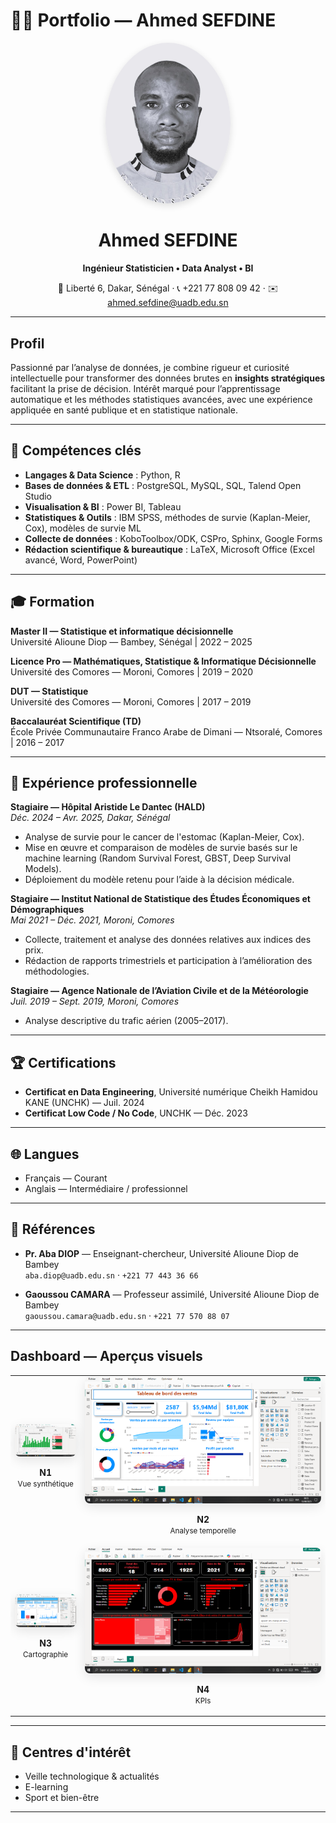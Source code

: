 # 👨‍💻 Portfolio — Ahmed SEFDINE

<p align="center">
  <img src="photo_id.jpeg" alt="Photo de profil — Ahmed Sefdine" width="200" style="border-radius:50%; box-shadow: 0 4px 12px rgba(0,0,0,0.12)"/>
</p>

<h1 align="center">Ahmed SEFDINE</h1>
<p align="center"><strong>Ingénieur Statisticien • Data Analyst • BI</strong></p>

<p align="center">
  <span>📍 Liberté 6, Dakar, Sénégal</span> ·
  <span>📞 +221 77 808 09 42</span> ·
  <span>✉️ <a href="mailto:ahmed.sefdine@uadb.edu.sn">ahmed.sefdine@uadb.edu.sn</a></span>
</p>

---

## Profil
Passionné par l’analyse de données, je combine rigueur et curiosité intellectuelle pour transformer des données brutes en **insights stratégiques** facilitant la prise de décision. Intérêt marqué pour l’apprentissage automatique et les méthodes statistiques avancées, avec une expérience appliquée en santé publique et en statistique nationale.

---

## 🔎 Compétences clés

- **Langages & Data Science** : Python, R  
- **Bases de données & ETL** : PostgreSQL, MySQL, SQL, Talend Open Studio  
- **Visualisation & BI** : Power BI, Tableau  
- **Statistiques & Outils** : IBM SPSS, méthodes de survie (Kaplan-Meier, Cox), modèles de survie ML  
- **Collecte de données** : KoboToolbox/ODK, CSPro, Sphinx, Google Forms  
- **Rédaction scientifique & bureautique** : LaTeX, Microsoft Office (Excel avancé, Word, PowerPoint)  

---

## 🎓 Formation

**Master II — Statistique et informatique décisionnelle**  
Université Alioune Diop — Bambey, Sénégal | 2022 – 2025

**Licence Pro — Mathématiques, Statistique & Informatique Décisionnelle**  
Université des Comores — Moroni, Comores | 2019 – 2020

**DUT — Statistique**  
Université des Comores — Moroni, Comores | 2017 – 2019

**Baccalauréat Scientifique (TD)**  
École Privée Communautaire Franco Arabe de Dimani — Ntsoralé, Comores | 2016 – 2017

---

## 💼 Expérience professionnelle

**Stagiaire — Hôpital Aristide Le Dantec (HALD)**  
_Déc. 2024 – Avr. 2025, Dakar, Sénégal_  
- Analyse de survie pour le cancer de l'estomac (Kaplan-Meier, Cox).  
- Mise en œuvre et comparaison de modèles de survie basés sur le machine learning (Random Survival Forest, GBST, Deep Survival Models).  
- Déploiement du modèle retenu pour l’aide à la décision médicale.

**Stagiaire — Institut National de Statistique des Études Économiques et Démographiques**  
_Mai 2021 – Déc. 2021, Moroni, Comores_  
- Collecte, traitement et analyse des données relatives aux indices des prix.  
- Rédaction de rapports trimestriels et participation à l’amélioration des méthodologies.

**Stagiaire — Agence Nationale de l’Aviation Civile et de la Météorologie**  
_Juil. 2019 – Sept. 2019, Moroni, Comores_  
- Analyse descriptive du trafic aérien (2005–2017).  

---

## 🏆 Certifications
- **Certificat en Data Engineering**, Université numérique Cheikh Hamidou KANE (UNCHK) — Juil. 2024  
- **Certificat Low Code / No Code**, UNCHK — Déc. 2023

---

## 🌐 Langues
- Français — Courant  
- Anglais — Intermédiaire / professionnel

---

## 📇 Références
- **Pr. Aba DIOP** — Enseignant-chercheur, Université Alioune Diop de Bambey  
  `aba.diop@uadb.edu.sn` · `+221 77 443 36 66`

- **Gaoussou CAMARA** — Professeur assimilé, Université Alioune Diop de Bambey  
  `gaoussou.camara@uadb.edu.sn` · `+221 77 570 88 07`

---

## Dashboard — Aperçus visuels

<table align="center">
  <tr>
    <td align="center">
      <a href="dashboard/N1.png"><img src="dashboard/N1.png" alt="N1" width="520" style="border-radius:8px; box-shadow:0 6px 18px rgba(0,0,0,0.10)"/></a>
      <p><strong>N1</strong><br/><small>Vue synthétique</small></p>
    </td>
    <td align="center">
      <a href="dashboard/N2.png"><img src="dashboard/N2.png" alt="N2" width="520" style="border-radius:8px; box-shadow:0 6px 18px rgba(0,0,0,0.10)"/></a>
      <p><strong>N2</strong><br/><small>Analyse temporelle</small></p>
    </td>
  </tr>
  <tr>
    <td align="center">
      <a href="dashboard/N3.png"><img src="dashboard/N3.png" alt="N3" width="520" style="border-radius:8px; box-shadow:0 6px 18px rgba(0,0,0,0.10)"/></a>
      <p><strong>N3</strong><br/><small>Cartographie</small></p>
    </td>
    <td align="center">
      <a href="dashboard/N4.png"><img src="dashboard/N4.png" alt="N4" width="5520" style="border-radius:8px; box-shadow:0 6px 18px rgba(0,0,0,0.10)"/></a>
      <p><strong>N4</strong><br/><small>KPIs</small></p>
    </td>
  </tr>
</table>

---

## 🎯 Centres d'intérêt
- Veille technologique & actualités  
- E-learning  
- Sport et bien-être

---
